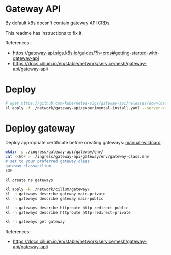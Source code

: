 
# Gateway API

By default k8s doesn't contain gateway API CRDs.

This readme has instructions to fix it.

References:
- https://gateway-api.sigs.k8s.io/guides/?h=crds#getting-started-with-gateway-api
- https://docs.cilium.io/en/stable/network/servicemesh/gateway-api/gateway-api/

# Deploy

```bash
# wget https://github.com/kubernetes-sigs/gateway-api/releases/download/v1.0.0/experimental-install.yaml
kl apply -f ./network/gateway-api/experimental-install.yaml --server-side
```

# Deploy gateway

Deploy appropriate certificate before creating gateways: [manual-wildcard](../manual-wildcard/readme.md).

```bash
mkdir -p ./ingress/gateway-api/gateway/env/
cat <<EOF > ./ingress/gateway-api/gateway/env/gateway-class.env
# set to your preferred gateway class
gateway_class=cilium
EOF

kl create ns gateways

kl apply -k ./network/cilium/gateway/
kl -n gateways describe gateway main-private
kl -n gateways describe gateway main-public

kl -n gateways describe httproute http-redirect-public
kl -n gateways describe httproute http-redirect-private

kl -n gateways get gateway
```

References:
- https://docs.cilium.io/en/stable/network/servicemesh/gateway-api/gateway-api/
